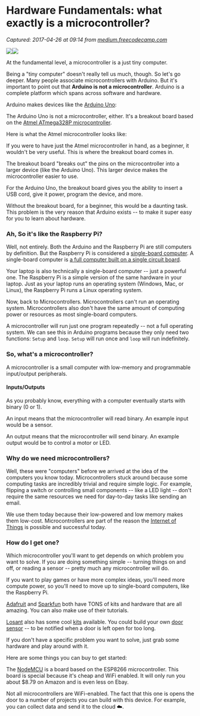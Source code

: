 # Hardware Fundamentals: what exactly is a microcontroller?

_Captured: 2017-04-26 at 09:14 from [medium.freecodecamp.com](https://medium.freecodecamp.com/hardware-fundamentals-what-exactly-is-a-microcontroller-8a502a3650dc?source=userActivityShare-c79006fee040-1493190841)_

![](https://cdn-images-1.medium.com/freeze/max/30/1*WKKNCMKqg6yEkowj28CHng.jpeg?q=20)![](https://cdn-images-1.medium.com/max/2000/1*WKKNCMKqg6yEkowj28CHng.jpeg)

At the fundamental level, a microcontroller is a just tiny computer.

Being a "tiny computer" doesn't really tell us much, though. So let's go deeper. Many people associate microcontrollers with Arduino. But it's important to point out that **Arduino is not a microcontroller**. Arduino is a complete platform which spans across software and hardware.

Arduino makes devices like the [Arduino Uno](https://www.arduino.cc/en/Main/arduinoBoardUno):

The Arduino Uno is not a microcontroller, either. It's a breakout board based on the [Atmel ATmega328P microcontroller](http://www.microchip.com/wwwproducts/en/ATmega328P).

Here is what the Atmel microcontroller looks like:

If you were to have just the Atmel microcontroller in hand, as a beginner, it wouldn't be very useful. This is where the breakout board comes in.

The breakout board "breaks out" the pins on the microcontroller into a larger device (like the Arduino Uno). This larger device makes the microcontroller easier to use.

For the Arduino Uno, the breakout board gives you the ability to insert a USB cord, give it power, program the device, and more.

Without the breakout board, for a beginner, this would be a daunting task. This problem is the very reason that Arduino exists -- to make it super easy for you to learn about hardware.

### Ah, So it's like the Raspberry Pi?

Well, not entirely. Both the Arduino and the Raspberry Pi are still computers by definition. But the Raspberry Pi is considered a [single-board computer](http://maxembedded.com/2013/07/introduction-to-single-board-computing/). A single-board computer is [a full computer built on a single circuit board](https://en.wikipedia.org/wiki/Single-board_computer).

Your laptop is also technically a single-board computer -- just a powerful one. The Raspberry Pi is a simple version of the same hardware in your laptop. Just as your laptop runs an operating system (Windows, Mac, or Linux), the Raspberry Pi runs a Linux operating system.

Now, back to Microcontrollers. Microcontrollers can't run an operating system. Microcontrollers also don't have the same amount of computing power or resources as most single-board computers.

A microcontroller will run just one program repeatedly -- not a full operating system. We can see this in Arduino programs because they only need two functions: `Setup` and `loop`. `Setup` will run once and `loop` will run indefinitely.

### So, what's a microcontroller?

A microcontroller is a small computer with low-memory and programmable input/output peripherals.

#### Inputs/Outputs

As you probably know, everything with a computer eventually starts with binary (0 or 1).

An input means that the microcontroller will read binary. An example input would be a sensor.

An output means that the microcontroller will send binary. An example output would be to control a motor or LED.

### Why do we need microcontrollers?

Well, these were "computers" before we arrived at the idea of the computers you know today. Microcontrollers stuck around because some computing tasks are incredibly trivial and require simple logic. For example, flipping a switch or controlling small components -- like a LED light -- don't require the same resources we need for day-to-day tasks like sending an email.

We use them today because their low-powered and low memory makes them low-cost. Microcontrollers are part of the reason the [Internet of Things](https://en.wikipedia.org/wiki/Internet_of_things) is possible and successful today.

### How do I get one?

Which microcontroller you'll want to get depends on which problem you want to solve. If you are doing something simple -- turning things on and off, or reading a sensor -- pretty much any microcontroller will do.

If you want to play games or have more complex ideas, you'll need more compute power, so you'll need to move up to single-board computers, like the Raspberry Pi.

[Adafruit](https://www.adafruit.com/) and [Sparkfun](https://www.sparkfun.com/) both have TONS of kits and hardware that are all amazing. You can also make use of their tutorials.

[Losant](https://losant.com) also has some cool [kits](https://docs.losant.com/getting-started/losant-iot-dev-kits/builder-kit/) available. You could build your own [door sensor](https://docs.losant.com/getting-started/losant-iot-dev-kits/door-sensor-kit/) -- to be notified when a door is left open for too long.

If you don't have a specific problem you want to solve, just grab some hardware and play around with it.

Here are some things you can buy to get started:

The [NodeMCU](http://amzn.to/2p3YDEu) is a board based on the ESP8266 microcontroller. This board is special because it's cheap and WiFi enabled. It will only run you about $8.79 on Amazon and is even less on Ebay.

Not all microcontrollers are WiFi-enabled. The fact that this one is opens the door to a number of projects you can build with this device. For example, you can collect data and send it to the cloud ☁️.
